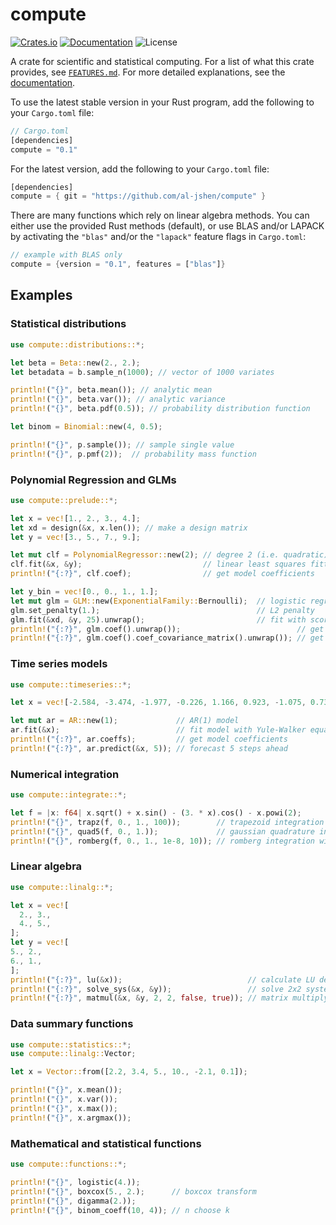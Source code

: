# compute

<!-- [![Build Status](https://travis-ci.org/al-jshen/compute.svg?branch=master)](https://travis-ci.org/al-jshen/compute) -->

[![Crates.io](https://img.shields.io/crates/v/compute)](https://crates.io/crates/compute)
[![Documentation](https://docs.rs/compute/badge.svg)](https://docs.rs/compute)
![License](https://img.shields.io/crates/l/compute?label=License)

A crate for scientific and statistical computing. For a list of what this crate provides, see [`FEATURES.md`](FEATURES.md). For more detailed explanations, see the [documentation](https://docs.rs/compute).

To use the latest stable version in your Rust program, add the following to your `Cargo.toml` file:

```rust
// Cargo.toml
[dependencies]
compute = "0.1"
```

For the latest version, add the following to your `Cargo.toml` file:

```rust
[dependencies]
compute = { git = "https://github.com/al-jshen/compute" }
```

There are many functions which rely on linear algebra methods. You can either use the provided Rust methods (default), or use BLAS and/or LAPACK by activating the `"blas"` and/or the `"lapack"` feature flags in `Cargo.toml`:

```rust
// example with BLAS only
compute = {version = "0.1", features = ["blas"]}
```

## Examples

### Statistical distributions

```rust
use compute::distributions::*;

let beta = Beta::new(2., 2.);
let betadata = b.sample_n(1000); // vector of 1000 variates

println!("{}", beta.mean()); // analytic mean
println!("{}", beta.var()); // analytic variance
println!("{}", beta.pdf(0.5)); // probability distribution function

let binom = Binomial::new(4, 0.5);

println!("{}", p.sample()); // sample single value
println!("{}", p.pmf(2));  // probability mass function
```

### Polynomial Regression and GLMs

```rust
use compute::prelude::*;

let x = vec![1., 2., 3., 4.];
let xd = design(&x, x.len()); // make a design matrix
let y = vec![3., 5., 7., 9.];

let mut clf = PolynomialRegressor::new(2); // degree 2 (i.e. quadratic)
clf.fit(&x, &y);                           // linear least squares fitting
println!("{:?}", clf.coef);                // get model coefficients

let y_bin = vec![0., 0., 1., 1.];
let mut glm = GLM::new(ExponentialFamily::Bernoulli);  // logistic regression
glm.set_penalty(1.);                                   // L2 penalty
glm.fit(&xd, &y, 25).unwrap();                         // fit with scoring algorithm (MLE), cap iterations at 25
println!("{:?}", glm.coef().unwrap());                          // get estimated coefficients
println!("{:?}", glm.coef().coef_covariance_matrix().unwrap()); // get covariance matrix for estimated coefficients
```

### Time series models

```rust
use compute::timeseries::*;

let x = vec![-2.584, -3.474, -1.977, -0.226, 1.166, 0.923, -1.075, 0.732, 0.959];

let mut ar = AR::new(1);             // AR(1) model
ar.fit(&x);                          // fit model with Yule-Walker equations
println!("{:?}", ar.coeffs);         // get model coefficients
println!("{:?}", ar.predict(&x, 5)); // forecast 5 steps ahead
```

### Numerical integration

```rust
use compute::integrate::*;

let f = |x: f64| x.sqrt() + x.sin() - (3. * x).cos() - x.powi(2);
println!("{}", trapz(f, 0., 1., 100));        // trapezoid integration with 100 segments
println!("{}", quad5(f, 0., 1.));             // gaussian quadrature integration
println!("{}", romberg(f, 0., 1., 1e-8, 10)); // romberg integration with tolerance and max steps
```

### Linear algebra

```rust
use compute::linalg::*;

let x = vec![
  2., 3.,
  4., 5.,
];
let y = vec![
5., 2.,
6., 1.,
];
println!("{:?}", lu(&x));                            // calculate LU decomposition for x
println!("{:?}", solve_sys(&x, &y));                 // solve 2x2 system of equations (each column of y is a system)
println!("{:?}", matmul(&x, &y, 2, 2, false, true)); // matrix multiply, transposing y
```

### Data summary functions

```rust
use compute::statistics::*;
use compute::linalg::Vector;

let x = Vector::from([2.2, 3.4, 5., 10., -2.1, 0.1]);

println!("{}", x.mean());
println!("{}", x.var());
println!("{}", x.max());
println!("{}", x.argmax());
```

### Mathematical and statistical functions

```rust
use compute::functions::*;

println!("{}", logistic(4.));
println!("{}", boxcox(5., 2.);      // boxcox transform
println!("{}", digamma(2.));
println!("{}", binom_coeff(10, 4)); // n choose k
```
